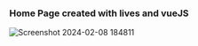 ### Home Page created with lives and vueJS

![Screenshot 2024-02-08 184811](https://github.com/AndreazzaRiccardo/vite-comics/assets/136316597/34a664da-bbba-4e24-94fe-76b8894efabf)
